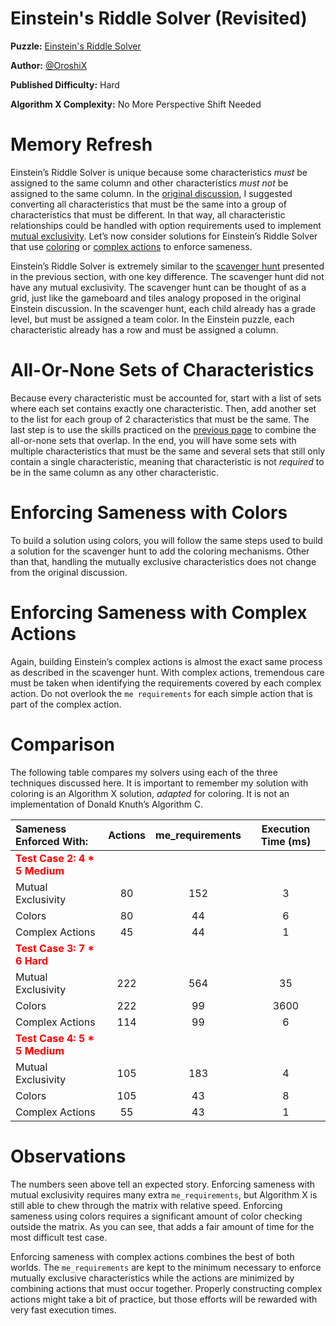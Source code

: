 # Einstein's Riddle Solver (Revisited)

__Puzzle:__ [Einstein's Riddle Solver](https://www.codingame.com/training/hard/einsteins-riddle-solver)

__Author:__ [@OroshiX](https://www.codingame.com/profile/045d3b89723c9acafb728c9fd1d8cb297970931)

__Published Difficulty:__ Hard

__Algorithm X Complexity:__ No More Perspective Shift Needed

# Memory Refresh

Einstein’s Riddle Solver is unique because some characteristics _must_ be assigned to the same column and other characteristics _must not_ be assigned to the same column. In the [original discussion](einsteins-riddle-solver), I suggested converting all characteristics that must be the same into a group of characteristics that must be different. In that way, all characteristic relationships could be handled with option requirements used to implement [mutual exclusivity]( mutual-exclusivity). Let’s now consider solutions for Einstein’s Riddle Solver that use [coloring]( all-or-none-with-colors) or [complex actions](complex-actions) to enforce sameness.

Einstein’s Riddle Solver is extremely similar to the [scavenger hunt](all-or-none-sets-of-events) presented in the previous section, with one key difference. The scavenger hunt did not have any mutual exclusivity. The scavenger hunt can be thought of as a grid, just like the gameboard and tiles analogy proposed in the original Einstein discussion. In the scavenger hunt, each child already has a grade level, but must be assigned a team color. In the Einstein puzzle, each characteristic already has a row and must be assigned a column.

# All-Or-None Sets of Characteristics

Because every characteristic must be accounted for, start with a list of sets where each set contains exactly one characteristic. Then, add another set to the list for each group of 2 characteristics that must be the same. The last step is to use the skills practiced on the [previous page](test-your-skills) to combine the all-or-none sets that overlap. In the end, you will have some sets with multiple characteristics that must be the same and several sets that still only contain a single characteristic, meaning that characteristic is not _required_ to be in the same column as any other characteristic.

# Enforcing Sameness with Colors

To build a solution using colors, you will follow the same steps used to build a solution for the scavenger hunt to add the coloring mechanisms. Other than that, handling the mutually exclusive characteristics does not change from the original discussion.

# Enforcing Sameness with Complex Actions

Again, building Einstein’s complex actions is almost the exact same process as described in the scavenger hunt. With complex actions, tremendous care must be taken when identifying the requirements covered by each complex action. Do not overlook the `me requirements` for each simple action that is part of the complex action.

# Comparison

The following table compares my solvers using each of the three techniques discussed here. It is important to remember my solution with coloring is an Algorithm X solution, _adapted_ for coloring. It is not an implementation of Donald Knuth’s Algorithm C.

| Sameness Enforced With: | Actions | me_requirements | Execution Time (ms) |
|:------|:------:|:------:|:------:|
| __<span style="color:red">Test Case 2: 4 * 5 Medium</span>__ |
|    Mutual Exclusivity | 80 | 152 | 3 |
|    Colors | 80 | 44 | 6 |
|    Complex Actions | 45 | 44 | 1 |
| __<span style="color:red">Test Case 3: 7 * 6 Hard</span>__ |
|    Mutual Exclusivity | 222 | 564 | 35 |
|    Colors | 222 | 99 | 3600 |
|    Complex Actions | 114 | 99 | 6 |
| __<span style="color:red">Test Case 4: 5 * 5 Medium</span>__ |
|    Mutual Exclusivity | 105 | 183 | 4 |
|    Colors | 105 | 43 | 8 |
|    Complex Actions | 55 | 43 | 1 |

# Observations

The numbers seen above tell an expected story. Enforcing sameness with mutual exclusivity requires many extra `me_requirements`, but Algorithm X is still able to chew through the matrix with relative speed. Enforcing sameness using colors requires a significant amount of color checking outside the matrix. As you can see, that adds a fair amount of time for the most difficult test case.

Enforcing sameness with complex actions combines the best of both worlds. The `me_requirements` are kept to the minimum necessary to enforce mutually exclusive characteristics while the actions are minimized by combining actions that must occur together. Properly constructing complex actions might take a bit of practice, but those efforts will be rewarded with very fast execution times.
